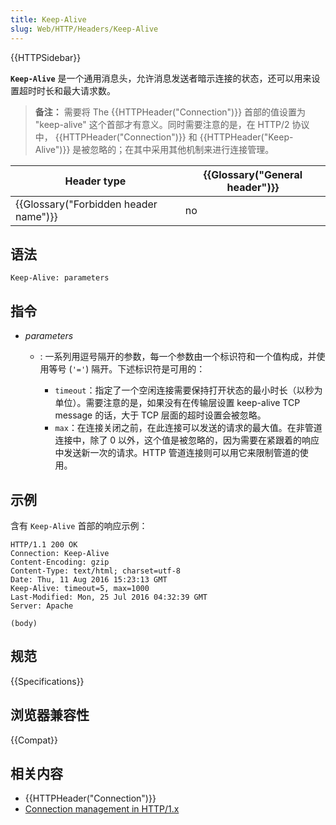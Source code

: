 ```yaml
---
title: Keep-Alive
slug: Web/HTTP/Headers/Keep-Alive
---
```


{{HTTPSidebar}}

**`Keep-Alive`** 是一个通用消息头，允许消息发送者暗示连接的状态，还可以用来设置超时时长和最大请求数。

> **备注：** 需要将 The {{HTTPHeader("Connection")}} 首部的值设置为 "keep-alive" 这个首部才有意义。同时需要注意的是，在 HTTP/2 协议中， {{HTTPHeader("Connection")}} 和 {{HTTPHeader("Keep-Alive")}} 是被忽略的；在其中采用其他机制来进行连接管理。

| Header type                                      | {{Glossary("General header")}} |
| ------------------------------------------------ | ---------------------------------------- |
| {{Glossary("Forbidden header name")}} | no                                       |

## 语法

```plain
Keep-Alive: parameters
```

## 指令

- _parameters_
  - : 一系列用逗号隔开的参数，每一个参数由一个标识符和一个值构成，并使用等号 (`'='`) 隔开。下述标识符是可用的：

    - `timeout`：指定了一个空闲连接需要保持打开状态的最小时长（以秒为单位）。需要注意的是，如果没有在传输层设置 keep-alive TCP message 的话，大于 TCP 层面的超时设置会被忽略。
    - `max`：在连接关闭之前，在此连接可以发送的请求的最大值。在非管道连接中，除了 0 以外，这个值是被忽略的，因为需要在紧跟着的响应中发送新一次的请求。HTTP 管道连接则可以用它来限制管道的使用。

## 示例

含有 `Keep-Alive` 首部的响应示例：

```plain
HTTP/1.1 200 OK
Connection: Keep-Alive
Content-Encoding: gzip
Content-Type: text/html; charset=utf-8
Date: Thu, 11 Aug 2016 15:23:13 GMT
Keep-Alive: timeout=5, max=1000
Last-Modified: Mon, 25 Jul 2016 04:32:39 GMT
Server: Apache

(body)
```

## 规范

{{Specifications}}

## 浏览器兼容性

{{Compat}}

## 相关内容

- {{HTTPHeader("Connection")}}
- [Connection management in HTTP/1.x](/zh-CN/docs/Web/HTTP/Connection_management_in_HTTP_1.x)

